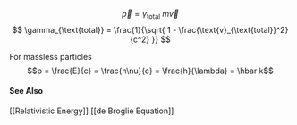 $$
\vec{p} 
= \gamma_{\text{total}} \ m \vec{v}
$$
$$
\gamma_{\text{total}} = \frac{1}{\sqrt{ 1 - \frac{\text{v}_{\text{total}}^2}{c^2} }}
$$

For massless particles
$$p = \frac{E}{c} = \frac{h\nu}{c} = \frac{h}{\lambda} = \hbar k$$

#### See Also
[[Relativistic Energy]]
[[de Broglie Equation]]
